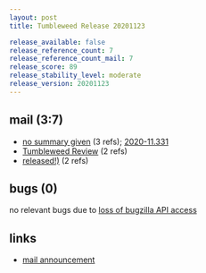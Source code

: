 ```yaml
---
layout: post
title: Tumbleweed Release 20201123

release_available: false
release_reference_count: 7
release_reference_count_mail: 7
release_score: 89
release_stability_level: moderate
release_version: 20201123
---
```


## mail (3:7)

- [no summary given](https://github.com/boombatower/tumbleweed-review/issues/10) (3 refs); [2020-11.331](https://github.com/boombatower/tumbleweed-review/issues/10)
- [Tumbleweed Review](https://github.com/boombatower/tumbleweed-review/issues/10) (2 refs)
- [released!)](https://github.com/boombatower/tumbleweed-review/issues/10) (2 refs)

## bugs (0)

<!--more-->

no relevant bugs due to [loss of bugzilla API access](https://bugzilla.opensuse.org/show_bug.cgi?id=1157722)



## links

- [mail announcement](https://github.com/boombatower/tumbleweed-review/issues/10)

